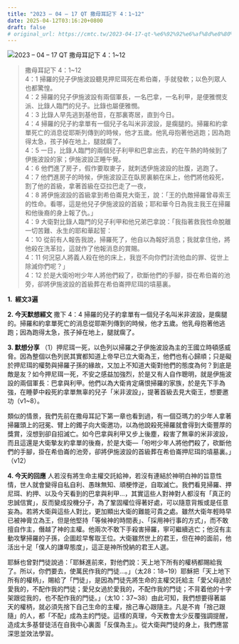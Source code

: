 ```yaml
---
title: "2023 – 04 – 17 QT 撒母耳記下 4：1~12"
date: 2025-04-12T03:16:20+0800
draft: false
# original_url: https://cmtc.tw/2023-04-17-qt-%e6%92%92%e6%af%8d%e8%80%b3%e8%a8%98%e4%b8%8b-4%ef%bc%9a112
---
```


![2023 – 04 – 17 QT 撒母耳記下 4：1\~12](/images/qt.jpg  "2023 – 04 – 17 QT 撒母耳記下 4：1\~12")

> 撒母耳記下 4：1\~12  
> 4：1 掃羅的兒子伊施波設聽見押尼珥死在希伯崙，手就發軟；以色列眾人也都驚惶。  
> 4：2 掃羅的兒子伊施波設有兩個軍長，一名巴拿，一名利甲，是便雅憫支派、比錄人臨門的兒子。比錄也屬便雅憫。  
> 4：3 比錄人早先逃到基他音，在那裏寄居，直到今日。  
> 4：4 掃羅的兒子約拿單有一個兒子名叫米非波設，是瘸腿的。掃羅和約拿單死亡的消息從耶斯列傳到的時候，他才五歲。他乳母抱著他逃跑；因為跑得太急，孩子掉在地上，腿就瘸了。  
> 4：5 一日，比錄人臨門的兩個兒子利甲和巴拿出去，約在午熱的時候到了伊施波設的家；伊施波設正睡午覺。  
> 4：6 他們進了房子，假作要取麥子，就刺透伊施波設的肚腹，逃跑了。  
> 4：7 他們進房子的時候，伊施波設正在臥房裏躺在床上，他們將他殺死，割了他的首級，拿著首級在亞拉巴走了一夜，  
> 4：8 將伊施波設的首級拿到希伯崙見大衛王，說：「王的仇敵掃羅曾尋索王的性命。看哪，這是他兒子伊施波設的首級；耶和華今日為我主我王在掃羅和他後裔的身上報了仇。」  
> 4：9 大衛對比錄人臨門的兒子利甲和他兄弟巴拿說：「我指著救我性命脫離一切苦難、永生的耶和華起誓：  
> 4：10 從前有人報告我說，掃羅死了，他自以為報好消息；我就拿住他，將他殺在洗革拉，這就作了他報消息的賞賜。  
> 4：11 何況惡人將義人殺在他的床上，我豈不向你們討流他血的罪、從世上除滅你們呢？」  
> 4：12 於是大衛吩咐少年人將他們殺了，砍斷他們的手腳，掛在希伯崙的池旁，卻將伊施波設的首級葬在希伯崙押尼珥的墳墓裏。

**1.  經文3遍**

**2. 今天默想經文**
撒下 4：4 掃羅的兒子約拿單有一個兒子名叫米非波設，是瘸腿的。掃羅和約拿單死亡的消息從耶斯列傳到的時候，他才五歲。他乳母抱著他逃跑；因為跑得太急，孩子掉在地上，腿就瘸了。

**3. 默想分享**
（1）押尼珥一死，以色列以掃羅之子伊施波設為主的王國立時頓感威脅。因為整個以色列民其實都知道上帝早已立大衛為王，他們也有心歸順；只是礙於押尼珥的權勢與掃羅子孫的緣故，又加上不知道大衛對他們的態度為何？到底是敵是友？如今押尼珥一死，不安之感益加強烈，於是又有人自作聰明，就是伊施波設的兩個軍長：巴拿與利甲。他們以為大衛肯定痛恨掃羅的家族，於是先下手為強，在睡夢中殺死約拿單無辜的兒子「米非波設」，提著首級去見大衛王，想要邀功（v1\~8）。

類似的情景，我們先前在撒母耳記下第一章也看到過，有一個亞瑪力的少年人拿著掃羅頭上的冠冕、臂上的鐲子向大衛邀功，以為他說殺死掃羅就會得到大衛豐厚的獎賞，沒想到卻自招滅亡。如今巴拿與利甲又步上後塵，殺害了無辜的米非波設，而且這還是大衛摰友約拿單的後裔，於是大衛—「吩咐少年人將他們殺了，砍斷他們的手腳，掛在希伯崙的池旁，卻將伊施波設的首級葬在希伯崙押尼珥的墳墓裏。」（v12）

**4. 今天的回應**
人若沒有將生命主權交託給神，若沒有連結於神明白神的旨意性情，世人就會變得自私自利、愚昩無知、頑梗悖逆，自取滅亡。我們看見掃羅、押尼珥、約押、以及今天看到的巴拿與利甲…，其實這些人對神對人都沒有「真正的忠誠信實」，反而變成投機分子，為了鞏固權位得著好處，可以隨意背叛或是任意妄為。若將大衛與這些人對比，更加顯出大衛的難能可貴之處。雖然大衛年輕時早已被神膏立為王，但是他堅持「等候神的時間表」、「採用神行事的方式」，而不敢擅自作主，僭越了神的主權。他兩次不敢下手殺害掃羅，寧可繼續逃亡；他沒有主動攻擊掃羅的子孫，企圖趁早奪取王位。大衛雖然世上的君王，但在神的面前，他活出十足「僕人的謙卑態度」，這正是神所悅納的君王人選。

耶穌也曾對門徒說過：「耶穌進前來，對他們說：天上地下所有的權柄都賜給我了。所以，你們要去，使萬民作我的門徒…。」（太28：18\~19）耶穌把「天上地下所有的權柄」，賜給了「門徒」，是因為門徒先將生命的主權交託給主「愛父母過於愛我的，不配作我的門徒；愛兒女過於愛我的，不配作我的門徒；不背着他的十字架跟從我的，也不配作我的門徒。」（太10：37\~38）由此可知，我們想要得著屬天的權柄，就必須先捨下自己生命的主權，捨己專心跟隨主。凡是不肯「捨己跟隨」的人，都「不配」成為主的門徒。這樣的真理，今天教會太少反覆強調提醒，造成太多基督徒活在自我中心裏面「反僕為主」。從大衛與門徒的身上，我們應當深思並效法學習。
